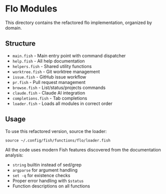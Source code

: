 # Flo Modules

This directory contains the refactored flo implementation, organized by domain.

## Structure

- `main.fish` - Main entry point with command dispatcher
- `help.fish` - All help documentation
- `helpers.fish` - Shared utility functions
- `worktree.fish` - Git worktree management
- `issue.fish` - GitHub issue workflow
- `pr.fish` - Pull request management
- `browse.fish` - List/status/projects commands
- `claude.fish` - Claude AI integration
- `completions.fish` - Tab completions
- `loader.fish` - Loads all modules in correct order

## Usage

To use this refactored version, source the loader:

```fish
source ~/.config/fish/functions/flo/loader.fish
```

All the code uses modern Fish features discovered from the documentation analysis:

- `string` builtin instead of sed/grep
- `argparse` for argument handling
- `set -q` for existence checks
- Proper error handling with `$status`
- Function descriptions on all functions
